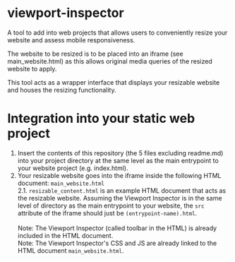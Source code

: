 # viewport-inspector
A tool to add into web projects that allows users to conveniently resize your website and assess mobile responsiveness.

The website to be resized is to be placed into an iframe (see main_website.html) as this allows original media queries of the resized website to apply.

This tool acts as a wrapper interface that displays your resizable website and houses the resizing functionality.

# Integration into your static web project

1. Insert the contents of this repository (the 5 files excluding readme.md) into your project directory at the same level as the main entrypoint to your website project (e.g. index.html). 
2. Your resizable website goes into the iframe inside the following HTML document:
   `
   main_website.html
   `
   </br>
2.1.
   `
   resizable_content.html
   ` 
   is an example HTML document that acts as the resizable website. Assuming the Viewport Inspector is in the same level of directory as the main entrypoint to your website, the `src` attribute of the iframe should just be `(entrypoint-name).html`.
   </br>
   </br>
   Note: The Viewport Inspector (called toolbar in the HTML) is already included in the HTML document.
   </br>
   Note: The Viewport Inspector's CSS and JS are already linked to the HTML document `main_website.html`.
